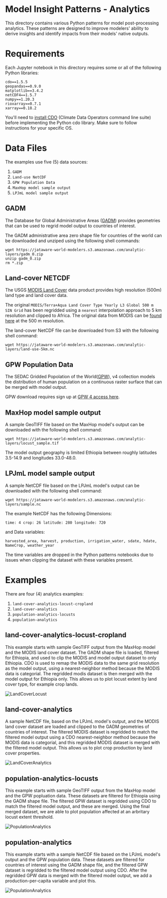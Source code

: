 # Model Insight Patterns - Analytics

This directory contains various Python patterns for model post-processing analytics. These patterns are designed to improve modelers' ability to derive insights and identify impacts from their models' native outputs. 


# Requirements

Each Jupyter notebook in this directory requires some or all of the following Python libraries:
```
cdo==1.5.5
geopandas==0.9.0
matplotlib==3.4.2
netCDF4==1.5.7
numpy==1.20.3
rioxarray==0.7.1
xarray==0.18.2
```
You'll need to [install CDO](https://code.mpimet.mpg.de/projects/cdo/wiki#Installation-and-Supported-Platforms) (Climate Data Operators command line suite) before implementing the Python cdo library. Make sure to follow instructions for your specific OS.

# Data Files

The examples use five (5) data sources:
1. `GADM`
2. `Land-use NetCDF`
3. `GPW Population Data`
4. `MaxHop model sample output`
5. `LPJmL model sample output`

## GADM

The Database for Global Administrative Areas ([GADM](https://gadm.org/data.html)) provides geometries that can be used to regrid model output to countries of interest.

The GADM administrative area zero shape file for countries of the world can be downloaded and unziped using the following shell commands:
```
wget https://jataware-world-modelers.s3.amazonaws.com/analytic-layers/gadm_0.zip
unzip gadm_0.zip
rm *.zip
```

## Land-cover NETCDF

The USGS [MODIS Land Cover](https://lpdaac.usgs.gov/products/mcd12q1v006/) data product provides high resolution (500m) land type and land cover data.

The original `MODIS/Terra+Aqua Land Cover Type Yearly L3 Global 500 m SIN Grid` has been regridded using a `nearest` interpolation approach to 5 km resolution and clipped to Africa. The original data from MODIS can be [found here](https://jataware-world-modelers.s3.amazonaws.com/analytic-layers/MCD12Q1.006_500m_aid0001.nc) at the 500 m resolution.

The land-cover NetCDF file can be downloaded from S3 with the following shell command:
```
wget https://jataware-world-modelers.s3.amazonaws.com/analytic-layers/land-use-5km.nc
```

## GPW Population Data

The SEDAC Gridded Popolation of the World([GPW](https://sedac.ciesin.columbia.edu/data/collection/gpw-v4)), v4 collection models the distribution of human population on a continuous raster surface that can be merged with model output. 

GPW download requires sign up at [GPW 4 access here](https://sedac.ciesin.columbia.edu/data/collection/gpw-v4).


## MaxHop model sample output

A sample GeoTIFF file based on the MaxHop model's output can be downloaded with the following shell command:
```
wget https://jataware-world-modelers.s3.amazonaws.com/analytic-layers/locust_sample.tif
```

The model output geography is limited Ethiopia between roughly latitudes 3.5-14.9 and longitudes 33.0-48.0.


## LPJmL model sample output

A sample NetCDF file based on the LPJmL model's output can be downloaded with the following shell command:
```
wget https://jataware-world-modelers.s3.amazonaws.com/analytic-layers/sample.nc
```
The example NetCDF has the following Dimensions:
```
time: 4 crop: 26 latitude: 280 longitude: 720
```
and Data variables: 
```
harvested_area, harvest, production, irrigation_water, sdate, hdate, NameCrop, weather_year
```

The time variables are dropped in the Python patterns notebooks due to issues when clipping the dataset with these variables present.


# Examples

There are four (4) analytics examples:

1. `land-cover-analytics-locust-cropland`
2. `land-cover-analytics`
3. `population-analytics-locusts`
4. `population-analytics`


## land-cover-analytics-locust-cropland

This example starts with sample GeoTIFF output from the MaxHop model and the MODIS land cover dataset. The GADM shape file is loaded, filtered for Ethiopia, and used to clip the MODIS and model output dataset to only Ethiopia. CDO is used to remap the MODIS data to the same grid resolution as the model output, using a nearest-neighbor method because the MODIS data is categorial. The regridded modis dataset is then merged with the model output for Ethiopia only. This allows us to plot locust extent by land cover type, for example crop lands. 

![LandCoverLocust](imgs/land-cover-analytics-locust-cropland.png)

## land-cover-analytics

A sample NetCDF file, based on the LPJmL model's output, and the MODIS land cover dataset are loaded and clipped to the GADM geometries of countries of interest. The filtered MODIS dataset is regridded to match the filtered model output using a CDO nearest-neighbor method because the MODIS data is categorial, and this regridded MODIS dataset is merged with the filtered model output. This allows us to plot crop production by land cover properties.

![LandCoverAnalytics](imgs/land-cover-analytics.png)

## population-analytics-locusts

This example starts with sample GeoTIFF output from the MaxHop model and the GPW popluation data. These datasets are filtered for Ethiopia using the GADM shape file. The filtered GPW dataset is regridded using CDO to match the filtered model output, and these are merged. Using the final merged dataset, we are able to plot population affected at an arbritary locust extent threshold.

![PopulationAnalytics](imgs/population-analytics.png)


## population-analytics

This example starts with a sample NetCDF file based on the LPJmL model's output and the GPW population data. These datasets are filtered for countries of interest using the GADM shape file, and the filtered GPW dataset is regridded to the filtered model output using CDO. After the regridded GPW data is merged with the filtered model output, we add a production-per-capita variable and plot this.

![PopulationAnalytics](imgs/population-analytics-locusts.png)